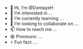 - 👋 Hi, I’m @DontayeH
- 👀 I’m interested in ...
- 🌱 I’m currently learning ...
- 💞️ I’m looking to collaborate on ...
- 📫 How to reach me ...
- 😄 Pronouns: ...
- ⚡ Fun fact: ...

<!---
DontayeH/DontayeH is a ✨ special ✨ repository because its `README.md` (this file) appears on your GitHub profile.
You can click the Preview link to take a look at your changes.
--->
